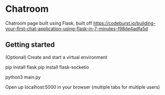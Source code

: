 # Chatroom

Chatroom page built using Flask, built off https://codeburst.io/building-your-first-chat-application-using-flask-in-7-minutes-f98de4adfa5d

## Getting started

(Optional) Create and start a virtual environment

pip install flask
pip install flask-socketio

python3 main.py

Open up localhost:5000 in your browser (multiple tabs for multiple users)